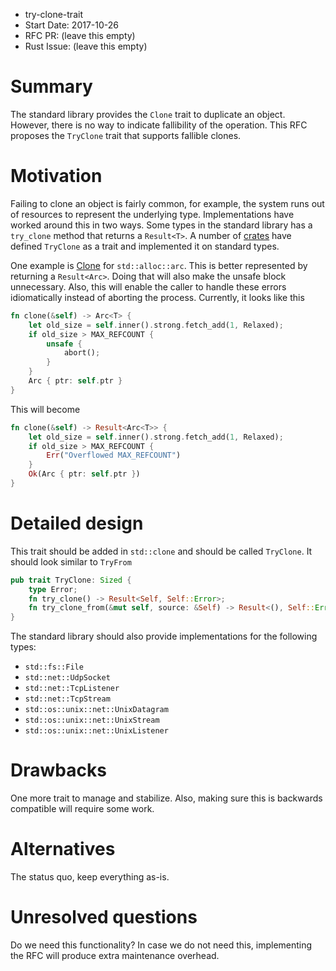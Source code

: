 - try-clone-trait
- Start Date: 2017-10-26
- RFC PR: (leave this empty)
- Rust Issue: (leave this empty)

# Summary
The standard library provides the `Clone` trait to duplicate an object. However,
there is no way to indicate fallibility of the operation. This RFC proposes the
`TryClone` trait that supports fallible clones. 

# Motivation
Failing to clone an object is fairly common, for example, the system runs out of resources to represent the underlying type.
Implementations have worked around this in two ways. Some types in the standard library has a `try_clone` method that returns a 
`Result<T>`. A number of [crates](https://github.com/search?l=Rust&q=TryClone&type=Code&utf8=%E2%9C%93) have defined `TryClone` as a trait and implemented it on standard
types.

One example is [Clone](https://doc.rust-lang.org/src/alloc/arc.rs.html#710) for `std::alloc::arc`. This is better represented
by returning a `Result<Arc>`. Doing that will also make the unsafe block unnecessary. Also, this will enable
the caller to handle these errors idiomatically instead of aborting the process.
Currently, it looks like this
```rust
fn clone(&self) -> Arc<T> {
    let old_size = self.inner().strong.fetch_add(1, Relaxed);
    if old_size > MAX_REFCOUNT {
        unsafe {
            abort();
        }
    }
    Arc { ptr: self.ptr }
}
```
This will become
```rust
fn clone(&self) -> Result<Arc<T>> {
    let old_size = self.inner().strong.fetch_add(1, Relaxed);
    if old_size > MAX_REFCOUNT {
        Err("Overflowed MAX_REFCOUNT")
    }
    Ok(Arc { ptr: self.ptr })
}
```

# Detailed design
This trait should be added in `std::clone` and should be called `TryClone`. It should look similar
to `TryFrom`

```rust
pub trait TryClone: Sized {
    type Error;
    fn try_clone() -> Result<Self, Self::Error>;
    fn try_clone_from(&mut self, source: &Self) -> Result<(), Self::Error>;
}
```
The standard library should also provide implementations for the following types:
- `std::fs::File`
- `std::net::UdpSocket`
- `std::net::TcpListener`
- `std::net::TcpStream`
- `std::os::unix::net::UnixDatagram`
- `std::os::unix::net::UnixStream`
- `std::os::unix::net::UnixListener` 

# Drawbacks
One more trait to manage and stabilize. Also, making sure this is backwards compatible
will require some work.

# Alternatives
The status quo, keep everything as-is.

# Unresolved questions
Do we need this functionality? In case we do not need this, implementing the RFC will produce extra maintenance
overhead.

